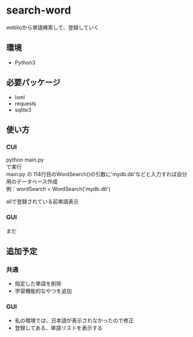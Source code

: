 # search-word
weblioから単語検索して、登録していく

## 環境
* Python3

## 必要パッケージ
* lxml
* requests
* sqlite3

## 使い方
### CUI
python main.py  
で実行  
main.py の 114行目のWordSearch()の引数に'mydb.db'などと入力すれば自分用のデータベース作成  
例：wordSearch = WordSearch('mydb.db')  

allで登録されている前単語表示

### GUI
  まだ

## 追加予定
### 共通
* 指定した単語を削除  
* 学習機能的なやつを追加

### GUI
* 私の環境では、日本語が表示されなかったので修正  
* 登録してある、単語リストを表示する

